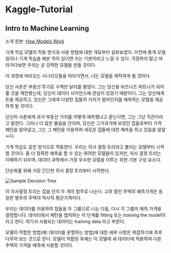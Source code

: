 # Kaggle-Tutorial
## Intro to Machine Learning

소개
원본: [How Models Work](https://www.kaggle.com/dansbecker/how-models-work)


기계 학습 모델의 작동 방식과 사용 방법에 대한 개요부터 살펴보겠다. 
이전에 통계 모델링이나 기계 학습을 해본 적이 있다면 이는 기본이라고 느낄 수 있다.
걱정하지 말고 따라가다보면 우리는 곧 강력한 모델을 만들 것이다.

이 과정에 따라오는 시나리오들을 따라가면서, 너는 모델을 제작하게 될 것이다.

당신 사촌은 부동산 투기로 수백만 달러를 벌었다. 
그는 당신을 비즈니즈 파트너가 되어줄 것을 제안했는데, 당신이 데이터 사이언스에 관심이 있었기 때문이다.
그는 당신에게 돈을 제공하고, 당신은 그에게 다양한 집들의 가치가 얼마인지를 예측하는 모델을 제공하게 될 것이다.


당신이 사촌에게 과거 부동산 가치를 어떻게 예측했냐고 묻는다면, 그는 그냥 직관이라고 말한다. 
그러나 더 많은 물음을 던지며, 당신은 그가과거에 보았던 집들로부터 가격 패턴을 알아냈고, 
그는 그 패턴을 이용하여 새로운 집들에 대한 예측을 하고 있음을 알알ㅆ다.

기계 학습도 같은 방식으로 작동한다. 
우리는 의사 결정 트리라고 불리는 모델부터 시작할 것이다.
좀 더 정확한 예측을 할 수 있는 화려한 모델들이 있지만, 
의사 결정 트리는 이해하기 쉬우며, 데이터 과학에서 가장 우수한 모델을 이루는 위한 기본 구성 요소다.

단순화를 위해 가장 간단한 의사 결정 트리부터 시작한다.

![Sample Decision Tree](http://i.imgur.com/7tsb5b1.png)

이 의사결정 트리는 집을 단지 두 개의 범주로 나눈다. 
고려 중인 주택의 예측가격은 동일한 범주의 주택의 역사적 평균가격이다.

우리는 데이터를 이용하여 집들을 두 그룹으로 나눈 다음,
다시 각 그룹의 예측 가격을 결정합니다. 
데이터에서 패턴을 캡처하는 이 단계를 fitting 또는 training the model이라고 한다. 
여기서 사용되는 데이터는 training data 라고 부른다.

모델이 적합한 방법(예: 데이터를 분할하는 방법)에 대한 세부 사항은 복잡하기에 추후 다루어 보는 것으로 한다. 
모델이 적합된 후에는 이 모델에 새 데이터에 적용하여 다른 주택의 가격을 예측에 사용할 것이다. 